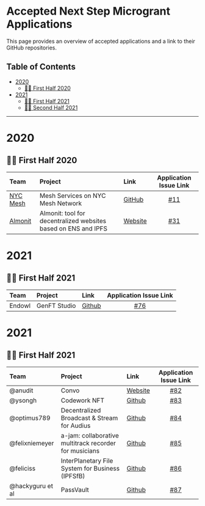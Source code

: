 # Accepted Next Step Microgrant Applications <!-- omit in toc -->

This page provides an overview of accepted applications and a link to their GitHub repositories.

## Table of Contents <!-- omit in toc -->

- [2020](#2020)
  - [:surfing_woman: First Half 2020](#surfing_woman---first-half-2020)
- [2021](#2021)
  - [:surfing_woman: First Half 2021](#surfing_woman---first-half-2021)
  - [:surfing_woman: Second Half 2021](#surfing_woman---second-half-2021)
  
---

# 2020

## :surfing_woman: First Half 2020

| Team | Project | Link | Application Issue Link | 
| :--- | :------ | :--- | :--------: | 
| [NYC Mesh](https://www.nycmesh.net/) | Mesh Services on NYC Mesh Network | [GitHub](https://github.com/tomeshnet/toronto-community-network/issues/53) | [#11](https://github.com/ipfs/devgrants/issues/11) |
| [Almonit](https://almonit.club/#/) | Almonit: tool for decentralized websites based on ENS and IPFS | [Website](https://almonit.club) | [#31](https://github.com/ipfs/devgrants/issues/31) |

# 2021

## :surfing_woman: First Half 2021

| Team | Project | Link | Application Issue Link | 
| :--- | :------ | :--- | :--------: | 
| Endowl | GenFT Studio | [Github](https://github.com/ipfs/community/blob/master/projects/genft.md)| [#76](https://github.com/ipfs/devgrants/issues/76) |

# 2021

## :surfing_woman: First Half 2021

| Team | Project | Link | Application Issue Link | 
| :--- | :------ | :--- | :--------: | 
| @anudit | Convo | [Website](https://theconvo.space/)| [#82](https://github.com/ipfs/devgrants/issues/82) |
| @ysongh | Codework NFT | [Github](https://github.com/ysongh/Codework-NFT)| [#83](https://github.com/ipfs/devgrants/issues/83) |
| @optimus789 | Decentralized Broadcast & Stream for Audius | [Github](https://github.com/Rishikeshk9/DBS-Decentralized-Broadcaster-Streamer)| [#84](https://github.com/ipfs/devgrants/issues/84) |
| @felixniemeyer | a-jam: collaborative multitrack recorder for musicians | [Github](https://github.com/felixniemeyer/a-jam)| [#85](https://github.com/ipfs/devgrants/issues/85) |
| @feliciss | InterPlanetary File System for Business (IPFSfB) | [Github](https://github.com/feliciss/IPFSfB)| [#86](https://github.com/ipfs/devgrants/issues/86) |
| @hackyguru et al | PassVault | [Github](https://github.com/hackyguru/PassVault)| [#87](https://github.com/ipfs/devgrants/issues/87) |
